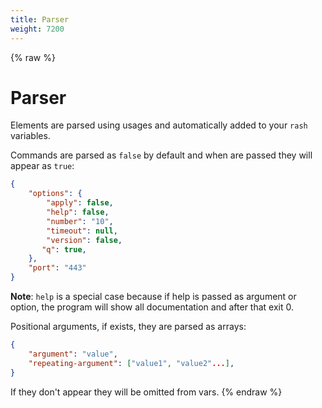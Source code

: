 ```yaml
---
title: Parser
weight: 7200
---
```


{% raw %}
# Parser

Elements are parsed using usages and automatically added to your `rash` variables.

Commands are parsed as `false` by default and when are passed they will appear as `true`:

```json
{
    "options": {
        "apply": false,
        "help": false,
        "number": "10",
        "timeout": null,
        "version": false,
       "q": true,
    },
    "port": "443"
}
```

**Note**: `help` is a special case because if help is passed as argument or option, the program
will show all documentation and after that exit 0.

Positional arguments, if exists, they are parsed as arrays:

```json
{
    "argument": "value",
    "repeating-argument": ["value1", "value2"...],
}
```

If they don't appear they will be omitted from vars.
{% endraw %}